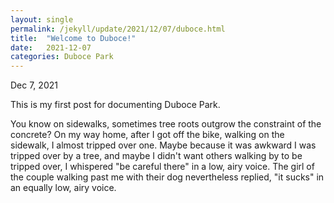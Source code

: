 ```yaml
---
layout: single
permalink: /jekyll/update/2021/12/07/duboce.html
title:  "Welcome to Duboce!"
date:   2021-12-07
categories: Duboce Park
---
```

Dec 7, 2021

This is my first post for documenting Duboce Park.

You know on sidewalks, sometimes tree roots outgrow the constraint of the concrete? On my way home, after I got off the bike, walking on the sidewalk, I almost tripped over one. Maybe because it was awkward I was tripped over by a tree, and maybe I didn't want others walking by to be tripped over, I whispered "be careful there" in a low, airy voice. The girl of the couple walking past me with their dog nevertheless replied, "it sucks" in an equally low, airy voice.
